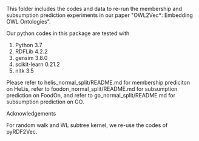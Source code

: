 This folder includes the codes and data to re-run the membership and subsumption prediction experiments in our paper "OWL2Vec\*: Embedding OWL Ontologies".

Our python codes in this package are tested with
1. Python 3.7
2. RDFLib 4.2.2
3. gensim 3.8.0
4. scikit-learn 0.21.2
5. nltk 3.5

Please refer to helis_normal_split/README.md for membership prediciton on HeLis, refer to foodon_normal_split/README.md for subsumption prediction on FoodOn, and refer to go_normal_split/README.md for subsumption prediction on GO.

Acknowledgements

For random walk and WL subtree kernel, we re-use the codes of pyRDF2Vec.
